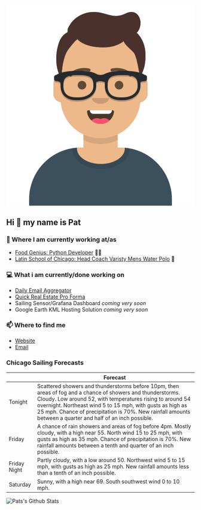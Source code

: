 [![Social banner for p-j-falconer](https://raw.githubusercontent.com/P-J-FALCONER/P-J-FALCONER/master/assets/avataaars.svg)](https://patfalconer.com/)
## Hi :wave: my name is Pat

### 💼 Where I am currently working at/as
- [Food Genius: Python Developer](https://getfoodgenius.com/) 🍔🐍
- [Latin School of Chicago: Head Coach Varisty Mens Water Polo](https://www.latinschool.org/) 🤽


### 💻 What i am currently/done working on
 - [Daily Email Aggregator](https://github.com/P-J-FALCONER/dott_daily_mail)
 - [Quick Real Estate Pro Forma](https://github.com/P-J-FALCONER/henry)
 - Sailing Sensor/Grafana Dashboard *coming very soon*
 - Google Earth KML Hosting Solution *coming very soon*

### 📫 Where to find me
 - [Website](https://patfalconer.com/)
 - [Email](mailto:patrick.j.falconer@gmail.com)


### Chicago Sailing Forecasts
|   | Forecast  |
|---|---|
| Tonight | Scattered showers and thunderstorms before 10pm, then areas of fog and a chance of showers and thunderstorms. Cloudy. Low around 52, with temperatures rising to around 54 overnight. Northeast wind 5 to 15 mph, with gusts as high as 25 mph. Chance of precipitation is 70%. New rainfall amounts between a quarter and half of an inch possible. |
| Friday | A chance of rain showers and areas of fog before 4pm. Mostly cloudy, with a high near 55. North wind 15 to 25 mph, with gusts as high as 35 mph. Chance of precipitation is 70%. New rainfall amounts between a tenth and quarter of an inch possible. |
| Friday Night | Partly cloudy, with a low around 50. Northwest wind 5 to 15 mph, with gusts as high as 25 mph. New rainfall amounts less than a tenth of an inch possible. |
| Saturday | Sunny, with a high near 69. South southwest wind 0 to 10 mph. |

![Pats's Github Stats](https://github-readme-stats.vercel.app/api?username=p-j-falconer&show_icons=true&theme=radical)
